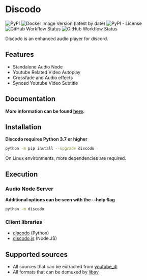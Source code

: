 # Discodo

![PyPI](https://img.shields.io/pypi/v/discodo?logo=pypi)
![Docker Image Version (latest by date)](https://img.shields.io/docker/v/kijk2869/discodo?arch=amd64&label=docker&logo=docker&sort=semver)
![PyPI - License](https://img.shields.io/pypi/l/discodo)
![GitHub Workflow Status](https://img.shields.io/github/workflow/status/kijk2869/discodo/Python%20application?logo=github)
![GitHub Workflow Status](https://img.shields.io/github/workflow/status/kijk2869/discodo/Upload%20Python%20Package?label=release&logo=pypi)


Discodo is an enhanced audio player for discord.

## Features

* Standalone Audio Node
* Youtube Related Video Autoplay
* Crossfade and Audio effects
* Synced Youtube Video Subtitle

## Documentation

**More information can be found [here](https://discodo.readthedocs.io/en/3.0/).**

## Installation

**Discodo requires Python 3.7 or higher**

```sh
python -m pip install --upgrade discodo
```

On Linux environments, more dependencies are required.

## Execution

### Audio Node Server

**Additional options can be seen with the --help flag**

```sh
python -m discodo
```

### Client libraries

* [discodo](https://github.com/kijk2869/discodo) (Python)
* [discodo.js](https://github.com/kijk2869/discodo.js) (Node.JS)

## Supported sources

+ All sources that can be extracted from [youtube_dl](https://github.com/ytdl-org/youtube-dl)
+ All formats that can be demuxed by [libav](https://libav.org/)
